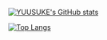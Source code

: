 [![YUUSUKE's GitHub stats](https://github-readme-stats.vercel.app/api?username=YUUSUKE18&theme=vue-dark&show_icons=true)](https://github.com/YUUSUKE18/github-readme-stats)

[![Top Langs](https://github-readme-stats.vercel.app/api/top-langs/?username=YUUSUKE18&theme=vue-dark&show_icons=true&layout=compact)](https://github.com/YUUSUKE18/github-readme-stats)

